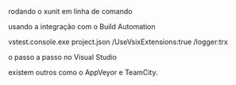 rodando o xunit em linha de comando

usando a integração com o Build Automation

vstest.console.exe project.json /UseVsixExtensions:true /logger:trx

o passo a passo no Visual Studio 

existem outros como o AppVeyor e TeamCity.
